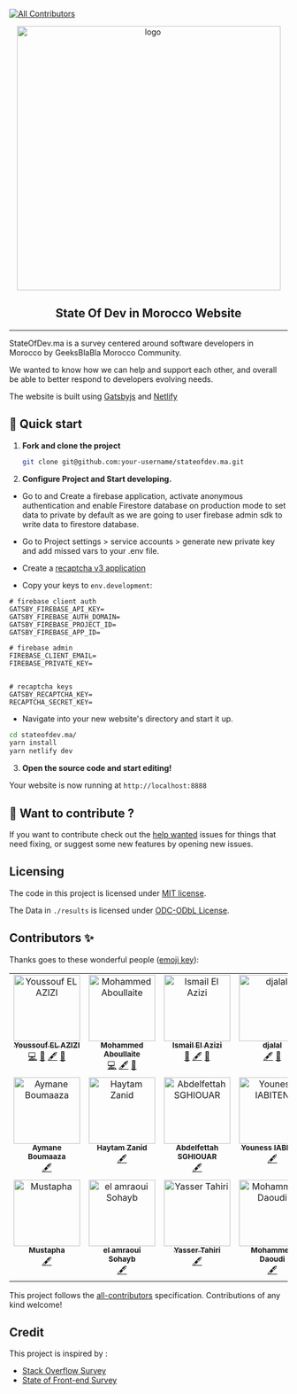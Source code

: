 <!-- ALL-CONTRIBUTORS-BADGE:START - Do not remove or modify this section -->
[![All Contributors](https://img.shields.io/badge/all_contributors-17-orange.svg?style=flat-square)](#contributors-)
<!-- ALL-CONTRIBUTORS-BADGE:END -->
<p align="center">
  <a href="https://www.geeksblablas.com">
  <img width="477" alt="logo" src="https://user-images.githubusercontent.com/11137944/101990595-01f5f280-3ca8-11eb-8873-95a6234fb096.png">
  </a>
</p>
<h2 align="center">
  State Of Dev in Morocco Website
</h2>
<hr />

StateOfDev.ma is a survey centered around software developers in Morocco by GeeksBlaBla Morocco Community.

We wanted to know how we can help and support each other, and overall be able to better respond to developers evolving needs.

The website is built using [Gatsbyjs](http://gatsbyjs.org) and [Netlify](https://docs.netlify.com/cli/get-started/)

## 🚀 Quick start

1.  **Fork and clone the project**

    ```sh
    git clone git@github.com:your-username/stateofdev.ma.git
    ```

2.  **Configure Project and Start developing.**

- Go to [](https://console.firebase.google.com/) and Create a firebase application, activate anonymous authentication and enable Firestore database on production mode to set data to private by default as we are going to user firebase admin sdk to write data to firestore database.

- Go to Project settings > service accounts > generate new private key and add missed vars to your .env file.

- Create a [recaptcha v3 application](https://www.google.com/recaptcha/about/)
- Copy your keys to `env.development`:

```env
# firebase client auth
GATSBY_FIREBASE_API_KEY=
GATSBY_FIREBASE_AUTH_DOMAIN=
GATSBY_FIREBASE_PROJECT_ID=
GATSBY_FIREBASE_APP_ID=

# firebase admin
FIREBASE_CLIENT_EMAIL=
FIREBASE_PRIVATE_KEY=


# recaptcha keys
GATSBY_RECAPTCHA_KEY=
RECAPTCHA_SECRET_KEY=

```

- Navigate into your new website's directory and start it up.

```sh
cd stateofdev.ma/
yarn install
yarn netlify dev
```

3.  **Open the source code and start editing!**

Your website is now running at `http://localhost:8888`

## 🧐 Want to contribute ?

If you want to contribute check out the [help wanted](https://github.com/geeksblabla/stateofdev.ma/issues?q=is%3Aissue+is%3Aopen+label%3A%22help+wanted%22+sort%3Aupdated-desc) issues for things that need fixing, or suggest some new features by opening new issues.

## Licensing

The code in this project is licensed under [MIT license](https://mit-license.org/).

The Data in `./results` is licensed under [ODC-ODbL License](https://opendatacommons.org/licenses/odbl/).

## Contributors ✨

Thanks goes to these wonderful people ([emoji key](https://allcontributors.org/docs/en/emoji-key)):

<!-- ALL-CONTRIBUTORS-LIST:START - Do not remove or modify this section -->
<!-- prettier-ignore-start -->
<!-- markdownlint-disable -->
<table>
  <tbody>
    <tr>
      <td align="center" valign="top" width="16.66%"><a href="https://elazizi.com/"><img src="https://avatars0.githubusercontent.com/u/11137944?v=4?s=120" width="120px;" alt="Youssouf EL AZIZI"/><br /><sub><b>Youssouf EL AZIZI</b></sub></a><br /><a href="https://github.com/geeksblabla/stateofdev.ma/commits?author=yjose" title="Code">💻</a> <a href="https://github.com/geeksblabla/stateofdev.ma/commits?author=yjose" title="Documentation">📖</a> <a href="#content-yjose" title="Content">🖋</a> <a href="#ideas-yjose" title="Ideas, Planning, & Feedback">🤔</a></td>
      <td align="center" valign="top" width="16.66%"><a href="http://aboullaite.me/"><img src="https://avatars0.githubusercontent.com/u/2836850?v=4?s=120" width="120px;" alt="Mohammed Aboullaite"/><br /><sub><b>Mohammed Aboullaite</b></sub></a><br /><a href="https://github.com/geeksblabla/stateofdev.ma/commits?author=aboullaite" title="Code">💻</a> <a href="#content-aboullaite" title="Content">🖋</a> <a href="#ideas-aboullaite" title="Ideas, Planning, & Feedback">🤔</a></td>
      <td align="center" valign="top" width="16.66%"><a href="https://github.com/ismailElazizi"><img src="https://avatars1.githubusercontent.com/u/22155037?v=4?s=120" width="120px;" alt="Ismail El Azizi"/><br /><sub><b>Ismail El Azizi</b></sub></a><br /><a href="#design-ismailElazizi" title="Design">🎨</a> <a href="#content-ismailElazizi" title="Content">🖋</a> <a href="#ideas-ismailElazizi" title="Ideas, Planning, & Feedback">🤔</a></td>
      <td align="center" valign="top" width="16.66%"><a href="https://twitter.com/enlamp"><img src="https://avatars2.githubusercontent.com/u/4036528?v=4?s=120" width="120px;" alt="djalal"/><br /><sub><b>djalal</b></sub></a><br /><a href="#content-djalal" title="Content">🖋</a> <a href="#ideas-djalal" title="Ideas, Planning, & Feedback">🤔</a></td>
      <td align="center" valign="top" width="16.66%"><a href="https://github.com/iMeriem"><img src="https://avatars1.githubusercontent.com/u/11720929?v=4?s=120" width="120px;" alt="Meriem Zaid"/><br /><sub><b>Meriem Zaid</b></sub></a><br /><a href="#content-iMeriem" title="Content">🖋</a> <a href="#ideas-iMeriem" title="Ideas, Planning, & Feedback">🤔</a></td>
      <td align="center" valign="top" width="16.66%"><a href="https://github.com/ezzarghili"><img src="https://avatars2.githubusercontent.com/u/8616968?v=4?s=120" width="120px;" alt="Mohamed Ez-zarghili"/><br /><sub><b>Mohamed Ez-zarghili</b></sub></a><br /><a href="#content-ezzarghili" title="Content">🖋</a> <a href="#ideas-ezzarghili" title="Ideas, Planning, & Feedback">🤔</a></td>
    </tr>
    <tr>
      <td align="center" valign="top" width="16.66%"><a href="https://github.com/Aymane11"><img src="https://avatars2.githubusercontent.com/u/24499930?v=4?s=120" width="120px;" alt="Aymane Boumaaza"/><br /><sub><b>Aymane Boumaaza</b></sub></a><br /><a href="#content-Aymane11" title="Content">🖋</a></td>
      <td align="center" valign="top" width="16.66%"><a href="https://blog.zhaytam.com/"><img src="https://avatars3.githubusercontent.com/u/34218324?v=4?s=120" width="120px;" alt="Haytam Zanid"/><br /><sub><b>Haytam Zanid</b></sub></a><br /><a href="#content-zHaytam" title="Content">🖋</a></td>
      <td align="center" valign="top" width="16.66%"><a href="https://github.com/boredabdel"><img src="https://avatars1.githubusercontent.com/u/1208914?v=4?s=120" width="120px;" alt="Abdelfettah SGHIOUAR"/><br /><sub><b>Abdelfettah SGHIOUAR</b></sub></a><br /><a href="#content-boredabdel" title="Content">🖋</a></td>
      <td align="center" valign="top" width="16.66%"><a href="http://stackoverflow.com/users/4689497/"><img src="https://avatars0.githubusercontent.com/u/5012992?v=4?s=120" width="120px;" alt="Youness IABITEN"/><br /><sub><b>Youness IABITEN</b></sub></a><br /><a href="#content-Yiabiten" title="Content">🖋</a></td>
      <td align="center" valign="top" width="16.66%"><a href="https://github.com/Ismailtlem"><img src="https://avatars1.githubusercontent.com/u/34961373?v=4?s=120" width="120px;" alt="Ismail Tlemçani"/><br /><sub><b>Ismail Tlemçani</b></sub></a><br /><a href="#content-Ismailtlem" title="Content">🖋</a></td>
      <td align="center" valign="top" width="16.66%"><a href="https://soubai.me/"><img src="https://avatars0.githubusercontent.com/u/11523791?v=4?s=120" width="120px;" alt="Abderrahim SOUBAI"/><br /><sub><b>Abderrahim SOUBAI</b></sub></a><br /><a href="#content-AbderrahimSoubaiElidrissi" title="Content">🖋</a></td>
    </tr>
    <tr>
      <td align="center" valign="top" width="16.66%"><a href="https://github.com/moutout"><img src="https://avatars.githubusercontent.com/u/3751894?v=4?s=120" width="120px;" alt="Mustapha"/><br /><sub><b>Mustapha</b></sub></a><br /><a href="#content-moutout" title="Content">🖋</a></td>
      <td align="center" valign="top" width="16.66%"><a href="https://www.linkedin.com/in/sohayb-elamraoui/"><img src="https://avatars.githubusercontent.com/u/32344494?v=4?s=120" width="120px;" alt="el amraoui Sohayb"/><br /><sub><b>el amraoui Sohayb</b></sub></a><br /><a href="#content-Elamraoui-Sohayb" title="Content">🖋</a></td>
      <td align="center" valign="top" width="16.66%"><a href="http://yezz.me"><img src="https://avatars.githubusercontent.com/u/52716203?v=4?s=120" width="120px;" alt="Yasser Tahiri"/><br /><sub><b>Yasser Tahiri</b></sub></a><br /><a href="#content-yezz123" title="Content">🖋</a></td>
      <td align="center" valign="top" width="16.66%"><a href="https://www.iduoad.com"><img src="https://avatars.githubusercontent.com/u/25715906?v=4?s=120" width="120px;" alt="Mohammed Daoudi"/><br /><sub><b>Mohammed Daoudi</b></sub></a><br /><a href="#content-Iduoad" title="Content">🖋</a></td>
      <td align="center" valign="top" width="16.66%"><a href="https://github.com/bilalix"><img src="https://avatars.githubusercontent.com/u/2496324?v=4?s=120" width="120px;" alt="Bilal"/><br /><sub><b>Bilal</b></sub></a><br /><a href="#content-bilalix" title="Content">🖋</a> <a href="https://github.com/geeksblabla/stateofdev.ma/commits?author=bilalix" title="Code">💻</a></td>
    </tr>
  </tbody>
</table>

<!-- markdownlint-restore -->
<!-- prettier-ignore-end -->

<!-- ALL-CONTRIBUTORS-LIST:END -->

This project follows the [all-contributors](https://github.com/all-contributors/all-contributors) specification. Contributions of any kind welcome!

## Credit

This project is inspired by :

- [Stack Overflow Survey ](https://insights.stackoverflow.com/survey/2020)
- [State of Front-end Survey](https://tsh.io/state-of-frontend/)
